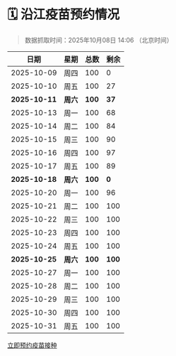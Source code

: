 # 🗓️ 沿江疫苗预约情况

> 数据抓取时间：2025年10月08日 14:06 （北京时间）

| 日期 | 星期 | 总数 | 剩余 |
|------|------|------|------|
| 2025-10-09 | 周四 | 100 | 0 |
| 2025-10-10 | 周五 | 100 | 27 |
| **2025-10-11** | **周六** | **100** | **37** |
| 2025-10-13 | 周一 | 100 | 68 |
| 2025-10-14 | 周二 | 100 | 84 |
| 2025-10-15 | 周三 | 100 | 90 |
| 2025-10-16 | 周四 | 100 | 97 |
| 2025-10-17 | 周五 | 100 | 89 |
| **2025-10-18** | **周六** | **100** | **0** |
| 2025-10-20 | 周一 | 100 | 96 |
| 2025-10-21 | 周二 | 100 | 100 |
| 2025-10-22 | 周三 | 100 | 100 |
| 2025-10-23 | 周四 | 100 | 100 |
| 2025-10-24 | 周五 | 100 | 100 |
| **2025-10-25** | **周六** | **100** | **100** |
| 2025-10-27 | 周一 | 100 | 100 |
| 2025-10-28 | 周二 | 100 | 100 |
| 2025-10-29 | 周三 | 100 | 100 |
| 2025-10-30 | 周四 | 100 | 100 |
| 2025-10-31 | 周五 | 100 | 100 |


<div class="button-container">
<a class="btn" href="http://yfzweb.ishequ.net/#/login" target="_blank">立即预约疫苗接种</a>
</div>
